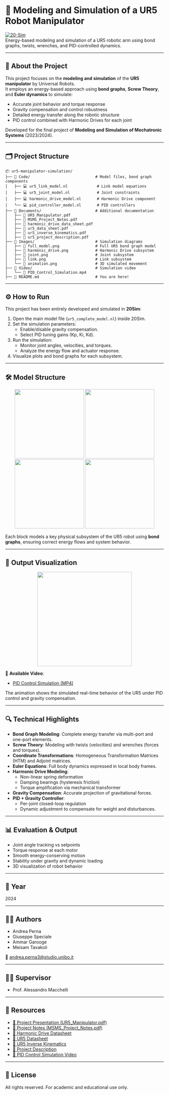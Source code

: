 # 🦾 Modeling and Simulation of a UR5 Robot Manipulator

[![20-Sim](https://img.shields.io/badge/Software-20Sim-blue)](https://www.20sim.com/)  
Energy-based modeling and simulation of a UR5 robotic arm using bond graphs, twists, wrenches, and PID-controlled dynamics.

---

## 🧠 About the Project

This project focuses on the **modeling and simulation** of the **UR5 manipulator** by Universal Robots.  
It employs an energy-based approach using **bond graphs**, **Screw Theory**, and **Euler dynamics** to simulate:

- Accurate joint behavior and torque response
- Gravity compensation and control robustness
- Detailed energy transfer along the robotic structure
- PID control combined with Harmonic Drives for each joint

Developed for the final project of **Modeling and Simulation of Mechatronic Systems** (2023/2024).

---

## 🗂 Project Structure

```
📦 ur5-manipulator-simulation/
├── 📁 Code/                             # Model files, bond graph components
│   ├── 💻 ur5_link_model.nl             # Link model equations
│   ├── 💻 ur5_joint_model.nl            # Joint constraints
│   ├── 💻 harmonic_drive_model.nl       # Harmonic Drive component
│   └── 💻 pid_controller_model.nl       # PID controllers
├── 📁 Documents/                        # Additional documentation
│   ├── 📘 UR5_Manipulator.pdf
│   ├── 📘 MSMS_Project_Notes.pdf
│   ├── 📘 harmonic_drive_data_sheet.pdf
│   ├── 📘 ur5_data_sheet.pdf
│   ├── 📘 ur5_inverse_kinematics.pdf
│   ├── 📘 ur5_project_description.pdf
├── 📁 Images/                           # Simulation diagrams
│   ├── 📸 full_model.png                # Full UR5 bond graph model
│   ├── 📸 harmonic_drive.png            # Harmonic Drive subsystem
│   ├── 📸 joint.png                     # Joint subsystem
│   ├── 📸 link.png                      # Link subsystem
│   └── 📸 animation.png                 # 3D simulated movement
├── 📁 Video/                            # Simulation video
│   └── 🎥 PID_Control_Simulation.mp4
├── 📄 README.md                         # You are here!
```

---

## ⚙️ How to Run

This project has been entirely developed and simulated in **20Sim**:

1. Open the main model file (`ur5_complete_model.nl`) inside 20Sim.
2. Set the simulation parameters:
   - Enable/disable gravity compensation.
   - Select PID tuning gains (Kp, Ki, Kd).
3. Run the simulation:
   - Monitor joint angles, velocities, and torques.
   - Analyze the energy flow and actuator response.
4. Visualize plots and bond graphs for each subsystem.

---

## 🛠️ Model Structure

<p align="center">
  <img src="./images/full_model.png" height="220"/>
  <img src="./images/harmonic_drive.png" height="220"/>
  <img src="./images/joint.png" height="220"/>
  <img src="./images/link.png" height="220"/>
</p>

Each block models a key physical subsystem of the UR5 robot using **bond graphs**, ensuring correct energy flows and system behavior.

---

## 🎥 Output Visualization

<p align="center">
  <img src="./images/animation.png" height="300"/>
</p>

🎥 **Available Video**:  
- [PID Control Simulation (MP4)](./Video/PID_Control_Simulation.mp4)

The animation shows the simulated real-time behavior of the UR5 under PID control and gravity compensation.

---

## 🔍 Technical Highlights

- **Bond Graph Modeling**: Complete energy transfer via multi-port and one-port elements.
- **Screw Theory**: Modeling with twists (velocities) and wrenches (forces and torques).
- **Coordinate Transformations**: Homogeneous Transformation Matrices (HTM) and Adjoint matrices.
- **Euler Equations**: Full body dynamics expressed in local body frames.
- **Harmonic Drive Modeling**:
  - Non-linear spring deformation
  - Damping bearings (hysteresis friction)
  - Torque amplification via mechanical transformer
- **Gravity Compensation**: Accurate projection of gravitational forces.
- **PID + Gravity Controller**:
  - Per-joint closed-loop regulation
  - Dynamic adjustment to compensate for weight and disturbances.

---

## 📊 Evaluation & Output

- Joint angle tracking vs setpoints
- Torque response at each motor
- Smooth energy-conserving motion
- Stability under gravity and dynamic loading
- 3D visualization of robot behavior

---

## 📅 Year

2024

---

## 👨‍🎓 Authors

- Andrea Perna  
- Giuseppe Speciale  
- Ammar Garooge  
- Meisam Tavakoli  

📧 andrea.perna3@studio.unibo.it

---

## 👩‍🏫 Supervisor

- Prof. Alessandro Macchelli

---

## 📎 Resources

- [📘 Project Presentation (UR5_Manipulator.pdf)](./Documents/UR5_Manipulator.pdf)
- [📘 Project Notes (MSMS_Project_Notes.pdf)](./Documents/MSMS_Project_Notes.pdf)
- [📘 Harmonic Drive Datasheet](./Documents/harmonic_drive_data_sheet.pdf)
- [📘 UR5 Datasheet](./Documents/ur5_data_sheet.pdf)
- [📘 UR5 Inverse Kinematics](./Documents/ur5_inverse_kinematics.pdf)
- [📘 Project Description](./Documents/ur5_project_description.pdf)
- [🎥 PID Control Simulation Video](./Video/PID_Control_Simulation.mp4)

---

## 📜 License

All rights reserved. For academic and educational use only.
